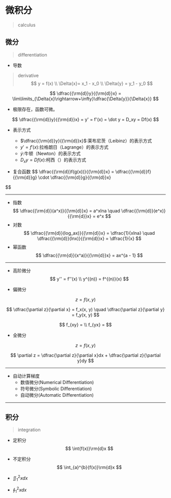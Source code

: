 # 微积分
> calculus

## 微分
> differentiation


- 导数
> derivative
$$
y = f(x)
\\
\Delta{x}= x_1 - x_0
\\
\Delta{y} = y_1 - y_0
$$


$$
\dfrac{{\rm{d}}y}{{\rm{d}}x} = \lim\limits_{\Delta{x}\rightarrow+\infty}\dfrac{\Delta{y}}{\Delta{x}}
$$

- 极限存在，函数可微。

$$
\dfrac{{\rm{d}}y}{{\rm{d}}x} = y' = f'(x) = \dot y = D_xy = Df(x)
$$
- 表示方式
    - $\dfrac{{\rm{d}}y}{{\rm{d}}x}$:莱布尼茨（Leibinz）的表示方式
    - $y' = f'(x)$:拉格朗日（Lagrange）的表示方式
    - $\dot y$:牛顿（Newton）的表示方式
    - $D_xy = Df(x)$:柯西（）的表示方式

- 复合函数
$$
\dfrac{{\rm{d}}f(g(x))}{{\rm{d}}x} =
\dfrac{{\rm{d}}f}{{\rm{d}}g} \cdot \dfrac{{\rm{d}}g}{{\rm{d}}x}

$$

---
- 指数
$$
\dfrac{{\rm{d}}(a^x)}{{\rm{d}}x} = a^xlna \quad \dfrac{{\rm{d}}(e^x)}{{\rm{d}}x} = e^x
$$
- 对数
$$
\dfrac{{\rm{d}}(log_ax)}{{\rm{d}}x} = \dfrac{1}{xlna} \quad \dfrac{{\rm{d}}(lnx)}{{\rm{d}}x} = \dfrac{1}{x}
$$
- 幂函数
$$
\dfrac{{\rm{d}}(x^a)}{{\rm{d}}x} = ax^{a - 1}
$$

---
- 高阶微分
$$
y'' = f''(x)
\\
y^{(n)} = f^{(n)}(x)
$$

- 偏微分

$$
z = f(x, y)
$$

$$
\dfrac{\partial z}{\partial x} = f_x(x, y)
\quad
\dfrac{\partial z}{\partial y} = f_y(x, y)
$$

$$
f_{xy} =
\\
f_{yx} =
$$

- 全微分

$$
z = f(x, y)
$$


$$
\partial z = \dfrac{\partial z}{\partial x}dx + \dfrac{\partial z}{\partial y}dy
$$

---
- 自动计算梯度
    - 数值微分(Numerical Differentiation)
    - 符号微分(Symbolic Differentiation)
    - 自动微分(Automatic Differentiation)

---
## 积分
> integration
- 定积分
$$
\int{f(x)}\rm{d}x
$$
- 不定积分
$$
\int_{a}^{b}{f(x)}\rm{d}x
$$




- $\iint_{1}^{2}{x}dx$
- $\oint_{1}^{2}{x}dx$